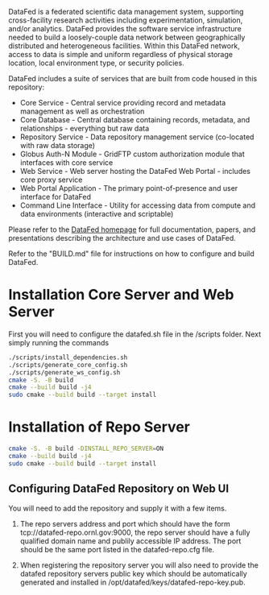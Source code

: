 DataFed is a federated scientific data management system, supporting cross-facility research activities including experimentation, simulation, and/or analytics. DataFed provides the software service infrastructure needed to build a loosely-couple data network between geographically distributed and heterogeneous facilities. Within this DataFed network, access to data is simple and uniform regardless of physical storage location, local environment type, or security policies.

DataFed includes a suite of services that are built from code housed in this repository:
- Core Service - Central service providing record and metadata management as well as orchestration
- Core Database - Central database containing records, metadata, and relationships - everything but raw data
- Repository Service - Data repository management service (co-located with raw data storage)
- Globus Auth-N Module - GridFTP custom authorization module that interfaces with core service
- Web Service - Web server hosting the DataFed Web Portal - includes core proxy service
- Web Portal Application - The primary point-of-presence and user interface for DataFed
- Command Line Interface - Utility for accessing data from compute and data environments (interactive and scriptable)


Please refer to the [DataFed homepage](https://ornl.github.io/DataFed) for full documentation, papers, and presentations describing the architecture and use cases of DataFed.

Refer to the "BUILD.md" file for instructions on how to configure and build DataFed.

# Installation Core Server and Web Server

First you will need to configure the datafed.sh file in the /scripts folder. Next simply running the commands

```bash
./scripts/install_dependencies.sh
./scripts/generate_core_config.sh
./scripts/generate_ws_config.sh
cmake -S. -B build
cmake --build build -j4
sudo cmake --build build --target install
```

# Installation of Repo Server

```bash
cmake -S. -B build -DINSTALL_REPO_SERVER=ON
cmake --build build -j4
sudo cmake --build build --target install
```

## Configuring DataFed Repository on Web UI

You will need to add the repository and supply it with a few items.

1. The repo servers address and port which should have the form
tcp://datafed-repo.ornl.gov:9000, the repo server should have a fully
qualified domain name and publily accessible IP address. The port should be the
same port listed in the datafed-repo.cfg file.

2. When registering the repository server you will also need to provide the datafed repository servers public key which should be automatically generated and installed in /opt/datafed/keys/datafed-repo-key.pub.

